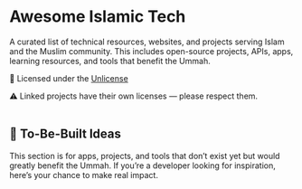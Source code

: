 # Awesome Islamic Tech

A curated list of technical resources, websites, and projects serving Islam and the Muslim community.
This includes open-source projects, APIs, apps, learning resources, and tools that benefit the Ummah.

📃 Licensed under the [Unlicense](https://unlicense.org/)

⚠️ Linked projects have their own licenses — please respect them.
<br>
<br>

## 🚀 To-Be-Built Ideas
This section is for apps, projects, and tools that don’t exist yet but would greatly benefit the Ummah.
If you’re a developer looking for inspiration, here’s your chance to make real impact.
